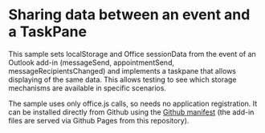 # Sharing data between an event and a TaskPane

This sample sets localStorage and Office sessionData from the event of an Outlook add-in (messageSend, appointmentSend, messageRecipientsChanged) and implements a taskpane that allows displaying of the same data.  This allows testing to see which storage mechanisms are available in specific scenarios.

The sample uses only office.js calls, so needs no application registration.  It can be installed directly from Github using the [Github manifest](https://raw.githubusercontent.com/David-Barrett-MS/TaskPane-Event-Sample/refs/heads/main/TaskPaneEventSample%20Github.xml) (the add-in files are served via Github Pages from this repository).
